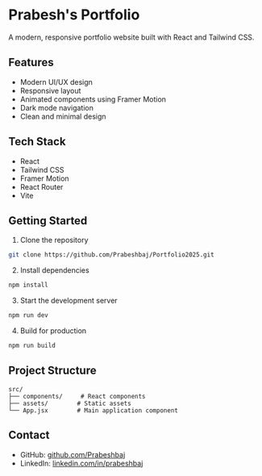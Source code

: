 # Prabesh's Portfolio

A modern, responsive portfolio website built with React and Tailwind CSS.

## Features

- Modern UI/UX design
- Responsive layout
- Animated components using Framer Motion
- Dark mode navigation
- Clean and minimal design

## Tech Stack

- React
- Tailwind CSS
- Framer Motion
- React Router
- Vite

## Getting Started

1. Clone the repository
```bash
git clone https://github.com/Prabeshbaj/Portfolio2025.git
```

2. Install dependencies
```bash
npm install
```

3. Start the development server
```bash
npm run dev
```

4. Build for production
```bash
npm run build
```

## Project Structure

```
src/
├── components/     # React components
├── assets/        # Static assets
└── App.jsx        # Main application component
```

## Contact

- GitHub: [github.com/Prabeshbaj](https://github.com/Prabeshbaj)
- LinkedIn: [linkedin.com/in/prabeshbaj](https://linkedin.com/in/prabeshbaj)
